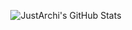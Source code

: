 <p align="center">
	<img src="https://github-readme-stats.vercel.app/api?username=JustArchi&count_private=true&include_all_commits=true&show_icons=true&theme=dark" alt="JustArchi's GitHub Stats">
</p>
